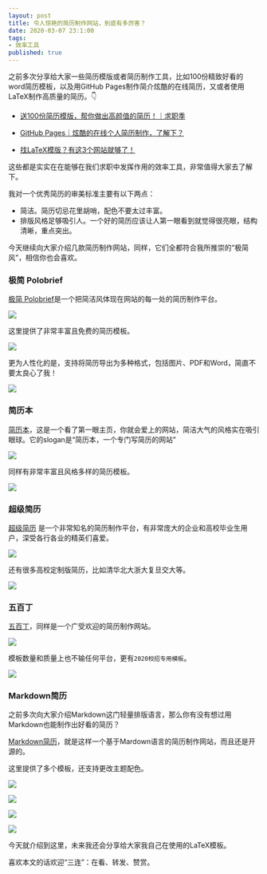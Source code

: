 ```yaml
---
layout: post
title: 令人惊艳的简历制作网站，到底有多厉害？
date: 2020-03-07 23:1:00
tags: 
- 效率工具
published: true
---
```


之前多次分享给大家一些简历模版或者简历制作工具，比如100份精致好看的word简历模板，以及用GitHub Pages制作简介炫酷的在线简历，又或者使用LaTeX制作高质量的简历。👇

- [送100份简历模版，帮你做出高颜值的简历！｜求职季](https://mp.weixin.qq.com/s/F_NPwB1KdiqAyGZHckZ2qw)

- [GitHub Pages｜炫酷的在线个人简历制作，了解下？](https://mp.weixin.qq.com/s/ke3gvUDhvX5ivNE2rI28vw)
- [找LaTeX模版？有这3个网站就够了！](https://mp.weixin.qq.com/s/NTWSyLinzrmmIbZNDf7LSA)

这些都是实实在在能够在我们求职中发挥作用的效率工具，非常值得大家去了解下。

我对一个优秀简历的审美标准主要有以下两点：

- 简洁。简历切忌花里胡哨，配色不要太过丰富。
- 排版风格足够吸引人。一个好的简历应该让人第一眼看到就觉得很亮眼，结构清晰，重点突出。

今天继续向大家介绍几款简历制作网站，同样，它们全都符合我所推崇的“极简风”，相信你也会喜欢。

### 极简 Polobrief

[极简 Polobrief](https://www.polebrief.com "极简 Polobrief")是一个把简洁风体现在网站的每一处的简历制作平台。


![](https://tva1.sinaimg.cn/large/00831rSTly1gclvp92dwhj31740q80wr.jpg)

这里提供了非常丰富且免费的简历模板。

![](https://tva1.sinaimg.cn/large/00831rSTly1gclvqionvtj31740q8af1.jpg)

更为人性化的是，支持将简历导出为多种格式，包括图片、PDF和Word，简直不要太良心了我！

![](https://tva1.sinaimg.cn/large/00831rSTly1gclvqsfchmj31740q8tcp.jpg)

### 简历本

[简历本](https://www.jianliben.com "简历本")，这是一个看了第一眼主页，你就会爱上的网站，简洁大气的风格实在吸引眼球。它的slogan是“简历本，一个专门写简历的网站”


![](https://tva1.sinaimg.cn/large/00831rSTly1gclvvunsy5j31740q8gq9.jpg)

同样有非常丰富且风格多样的简历模板。

![](https://tva1.sinaimg.cn/large/00831rSTly1gclvziehcuj31740q8q7k.jpg)

### 超级简历

[超级简历](https://www.wondercv.com "超级简历") 是一个非常知名的简历制作平台，有非常庞大的企业和高校毕业生用户，深受各行各业的精英们喜爱。


![](https://tva1.sinaimg.cn/large/00831rSTly1gclw2sf74bj31740q8dj9.jpg)

还有很多高校定制版简历，比如清华北大浙大复旦交大等。

![](https://tva1.sinaimg.cn/large/00831rSTly1gclw48ik1ij31740q8n1d.jpg)

### 五百丁

[五百丁](https://www.500d.me "五百丁")，同样是一个广受欢迎的简历制作网站。

![](https://tva1.sinaimg.cn/large/00831rSTly1gclw7ze356j31740q8434.jpg)

模板数量和质量上也不输任何平台，更有`2020校招专用模板`。

![](https://tva1.sinaimg.cn/large/00831rSTly1gclw98fi6gj31740q8jvb.jpg)

### Markdown简历

之前多次向大家介绍Markdown这门轻量排版语言，那么你有没有想过用Markdown也能制作出好看的简历？

[Markdown简历](https://resume.mdnice.com "Markdown简历")，就是这样一个基于Mardown语言的简历制作网站，而且还是开源的。

这里提供了多个模板，还支持更改主题配色。

![](https://tva1.sinaimg.cn/large/00831rSTly1gclwfjn4ehj31740q842z.jpg)

![](https://tva1.sinaimg.cn/large/00831rSTly1gclwg2hx3pj31740q842a.jpg)

![](https://tva1.sinaimg.cn/large/00831rSTly1gclwgc0zd1j31740q8aes.jpg)

![](https://tva1.sinaimg.cn/large/00831rSTly1gclwhpjg13j31740q878q.jpg)

今天就介绍到这里，未来我还会分享给大家我自己在使用的LaTeX模板。

喜欢本文的话欢迎“三连”：在看、转发、赞赏。